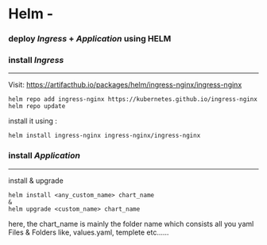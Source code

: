 # Helm - 

### deploy *Ingress* + *Application* using HELM

### install *Ingress*
---------------------

Visit: https://artifacthub.io/packages/helm/ingress-nginx/ingress-nginx
```
helm repo add ingress-nginx https://kubernetes.github.io/ingress-nginx
helm repo update
```

install it using : 
```
helm install ingress-nginx ingress-nginx/ingress-nginx
```

### install *Application*
-------------------------
install & upgrade
```
helm install <any_custom_name> chart_name
&
helm upgrade <custom_name> chart_name
```
here, the chart_name is mainly the folder name which consists all you yaml Files & Folders like, values.yaml, templete etc......







